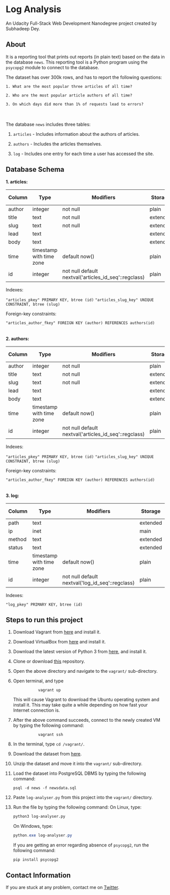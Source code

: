 # Log Analysis

An Udacity Full-Stack Web Development Nanodegree project created by Subhadeep Dey.

## About

It is a reporting tool that prints out reports (in plain text) based on the data in the database `news`. This reporting tool is a Python program using the `psycopg2` module to connect to the database.

The dataset has over 300k rows, and has to report the following questions:
```
1. What are the most popular three articles of all time?

2. Who are the most popular article authors of all time?

3. On which days did more than 1% of requests lead to errors?
```

\
\
The database `news` includes three tables:

1. `articles` - Includes information about the authors of articles.

2. `authors` - Includes the articles themselves.

3. `log` - Includes one entry for each time a user has accessed the site.

## Database Schema

**1. articles:**

| Column |           Type           |                       Modifiers                       | Storage  | Stats target | Description|
|--------|--------------------------|-------------------------------------------------------|----------|--------------|------------|
| author | integer                  | not null                                              | plain    |              |            |
| title  | text                     | not null                                              | extended |              |            |
| slug   | text                     | not null                                              | extended |              |            |
| lead   | text                     |                                                       | extended |              |            |
| body   | text                     |                                                       | extended |              |            |
| time   | timestamp with time zone | default now()                                         | plain    |              |            |
| id     | integer                  | not null default nextval('articles_id_seq'::regclass) | plain    |              |            |

Indexes:

   `"articles_pkey" PRIMARY KEY, btree (id)`
   `"articles_slug_key" UNIQUE CONSTRAINT, btree (slug)`

Foreign-key constraints:

   `"articles_author_fkey" FOREIGN KEY (author) REFERENCES authors(id)`
\
\
\
**2. authors:**

| Column |           Type           |                       Modifiers                       | Storage  | Stats target | Description|
|--------|--------------------------|-------------------------------------------------------|----------|--------------|-------------|
| author | integer                  | not null                                              | plain    |              |             |
| title  | text                     | not null                                              | extended |              |             |
| slug   | text                     | not null                                              | extended |              |             |
| lead   | text                     |                                                       | extended |              |             |
| body   | text                     |                                                       | extended |              |             |
| time   | timestamp with time zone | default now()                                         | plain    |              |             |
| id     | integer                  | not null default nextval('articles_id_seq'::regclass) | plain    |              |             |

Indexes:

   `"articles_pkey" PRIMARY KEY, btree (id)`
   `"articles_slug_key" UNIQUE CONSTRAINT, btree (slug)`

Foreign-key constraints:

   `"articles_author_fkey" FOREIGN KEY (author) REFERENCES authors(id)`
\
\
\
**3. log:**

|  Column |           Type           |                    Modifiers                     | Storage  | Stats target | Description|
|-------|-------------------------|--------------------------------------------------|----------|--------------|---------------|
| path   | text                     |                                                  | extended |              |             |
| ip     | inet                     |                                                  | main     |              |             |
| method | text                     |                                                  | extended |              |             |
| status | text                     |                                                  | extended |              |             |
| time   | timestamp with time zone | default now()                                    | plain    |              |             |
| id     | integer                  | not null default nextval('log_id_seq'::regclass) | plain    |              |             |

Indexes:

   `"log_pkey" PRIMARY KEY, btree (id)`

## Steps to run this project

1. Download Vagrant from [here](https://www.vagrantup.com/downloads.html) and install it.
2. Download VirtualBox from [here](https://www.virtualbox.org/wiki/Downloads) and install it.
3. Download the latest version of Python 3 from [here](https://www.python.org/downloads/), and install it.
4. Clone or download [this](https://github.com/udacity/fullstack-nanodegree-vm) repository.
5. Open the above directory and navigate to the `vagrant/` sub-directory.
6. Open terminal, and type

                  vagrant up
   This will cause Vagrant to download the Ubuntu operating system and install it. This may take quite a while depending on how fast your Internet connection is.
7. After the above command succeeds, connect to the newly created VM by typing the following command:

                  vagrant ssh

8. In the terminal, type `cd /vagrant/`.
9. Download the dataset from [here](https://d17h27t6h515a5.cloudfront.net/topher/2016/August/57b5f748_newsdata/newsdata.zip).
10. Unzip the dataset and move it into the `vagrant/` sub-directory.
11. Load the dataset into PostgreSQL DBMS by typing the following command:

      `psql -d news -f newsdata.sql`
12. Paste `log-analyser.py` from this project into the `vagrant/` directory.
13. Run the file by typing the following command:
      On Linux, type:

      ```bash
      python3 log-analyser.py
      ```

      On Windows, type:

      ```powershell
      python.exe log-analyser.py
      ```
     
     If you are getting an error regarding absence of `psycopg2`, run the following command:
     
     ```pip install psycopg2```
 

## Contact Information

If you are stuck at any problem, contact me on [Twitter](https://twitter.com/SDey_96).
